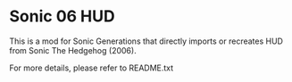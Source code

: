 # Sonic 06 HUD

This is a mod for Sonic Generations that directly imports or recreates HUD from Sonic The Hedgehog (2006).

For more details, please refer to README.txt
